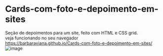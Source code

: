 # Cards-com-foto-e-depoimento-em-sites
Seção de depoimentos para um site, feito com HTML e  CSS grid.<BR>
veja funcionando no seu navegador<br>
https://barbaraviana.github.io/Cards-com-foto-e-depoimento-em-sites/
<br>
![image](https://user-images.githubusercontent.com/81521722/205384150-3efcc3d3-dca3-4e41-b1ec-3307252c063b.png)
<br>

